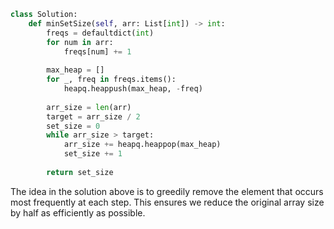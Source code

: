 ```python
class Solution:
    def minSetSize(self, arr: List[int]) -> int:
        freqs = defaultdict(int)
        for num in arr:
            freqs[num] += 1
        
        max_heap = []
        for _, freq in freqs.items():
            heapq.heappush(max_heap, -freq)
        
        arr_size = len(arr)
        target = arr_size / 2
        set_size = 0
        while arr_size > target:
            arr_size += heapq.heappop(max_heap)
            set_size += 1
            
        return set_size
```

The idea in the solution above is to greedily remove the element that occurs most frequently at each step. This ensures we reduce the original array size by half as efficiently as possible.